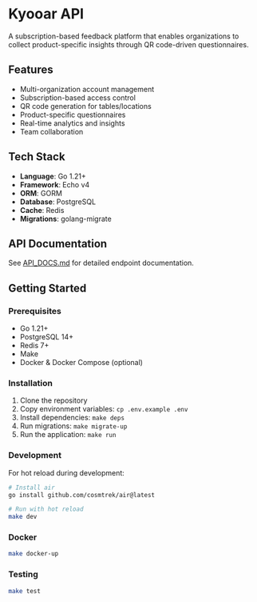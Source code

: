# Kyooar API

A subscription-based feedback platform that enables organizations to collect product-specific insights through QR code-driven questionnaires.

## Features

- Multi-organization account management
- Subscription-based access control
- QR code generation for tables/locations
- Product-specific questionnaires
- Real-time analytics and insights
- Team collaboration

## Tech Stack

- **Language**: Go 1.21+
- **Framework**: Echo v4
- **ORM**: GORM
- **Database**: PostgreSQL
- **Cache**: Redis
- **Migrations**: golang-migrate

## API Documentation

See [API_DOCS.md](./API_DOCS.md) for detailed endpoint documentation.

## Getting Started

### Prerequisites

- Go 1.21+
- PostgreSQL 14+
- Redis 7+
- Make
- Docker & Docker Compose (optional)

### Installation

1. Clone the repository
2. Copy environment variables: `cp .env.example .env`
3. Install dependencies: `make deps`
4. Run migrations: `make migrate-up`
5. Run the application: `make run`

### Development

For hot reload during development:

```bash
# Install air
go install github.com/cosmtrek/air@latest

# Run with hot reload
make dev
```

### Docker

```bash
make docker-up
```

### Testing

```bash
make test
```
